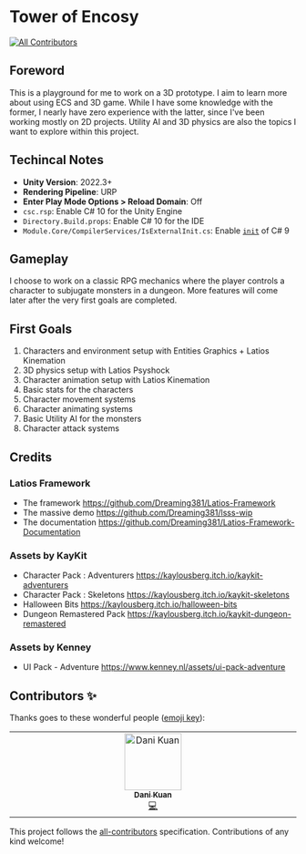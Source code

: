 # Tower of Encosy
<!-- ALL-CONTRIBUTORS-BADGE:START - Do not remove or modify this section -->
[![All Contributors](https://img.shields.io/badge/all_contributors-1-orange.svg?style=flat-square)](#contributors-)
<!-- ALL-CONTRIBUTORS-BADGE:END -->

## Foreword

This is a playground for me to work on a 3D prototype. I aim to learn more about using ECS and 3D game. While I have some knowledge with the former, I nearly have zero experience with the latter, since I've been working mostly on 2D projects. Utility AI and 3D physics are also the topics I want to explore within this project.

## Techincal Notes

- **Unity Version**: 2022.3+
- **Rendering Pipeline**: URP
- **Enter Play Mode Options > Reload Domain**: Off
- `csc.rsp`: Enable C# 10 for the Unity Engine
- `Directory.Build.props`: Enable C# 10 for the IDE
- `Module.Core/CompilerServices/IsExternalInit.cs`: Enable [`init`](https://learn.microsoft.com/en-us/dotnet/csharp/language-reference/keywords/init) of C# 9

## Gameplay

I choose to work on a classic RPG mechanics where the player controls a character to subjugate monsters in a dungeon. More features will come later after the very first goals are completed.

## First Goals

1. Characters and environment setup with Entities Graphics + Latios Kinemation
2. 3D physics setup with Latios Psyshock
3. Character animation setup with Latios Kinemation
4. Basic stats for the characters
5. Character movement systems
6. Character animating systems
7. Basic Utility AI for the monsters
8. Character attack systems

## Credits

### Latios Framework

- The framework https://github.com/Dreaming381/Latios-Framework
- The massive demo https://github.com/Dreaming381/lsss-wip
- The documentation https://github.com/Dreaming381/Latios-Framework-Documentation

### Assets by KayKit

- Character Pack : Adventurers https://kaylousberg.itch.io/kaykit-adventurers
- Character Pack : Skeletons https://kaylousberg.itch.io/kaykit-skeletons
- Halloween Bits https://kaylousberg.itch.io/halloween-bits
- Dungeon Remastered Pack https://kaylousberg.itch.io/kaykit-dungeon-remastered

### Assets by Kenney

- UI Pack - Adventure https://www.kenney.nl/assets/ui-pack-adventure

## Contributors ✨

Thanks goes to these wonderful people ([emoji key](https://allcontributors.org/docs/en/emoji-key)):

<!-- ALL-CONTRIBUTORS-LIST:START - Do not remove or modify this section -->
<!-- prettier-ignore-start -->
<!-- markdownlint-disable -->
<table>
  <tbody>
    <tr>
      <td align="center" valign="top" width="14.28%"><a href="https://github.com/gostan99"><img src="https://avatars.githubusercontent.com/u/61959499?v=4?s=100" width="100px;" alt="Dani Kuan"/><br /><sub><b>Dani Kuan</b></sub></a><br /><a href="https://github.com/laicasaane/tower_of_encosy/commits?author=gostan99" title="Code">💻</a></td>
    </tr>
  </tbody>
</table>

<!-- markdownlint-restore -->
<!-- prettier-ignore-end -->

<!-- ALL-CONTRIBUTORS-LIST:END -->

This project follows the [all-contributors](https://github.com/all-contributors/all-contributors) specification. Contributions of any kind welcome!
